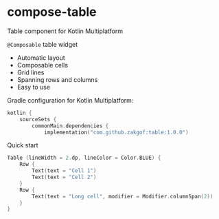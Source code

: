 # compose-table
Table component for Kotlin Multiplatform

`@Composable` table widget

- Automatic layout
- Composable cells
- Grid lines
- Spanning rows and columns
- Easy to use

Gradle configuration for Kotlin Multiplatform:

```kotlin
kotlin {
    sourceSets {
        commonMain.dependencies {
            implementation("com.github.zakgof:table:1.0.0")

```

Quick start

```kotlin
Table (lineWidth = 2.dp, lineColor = Color.BLUE) {
    Row {
        Text(text = "Cell 1")
        Text(text = "Cell 2")
    }
    Row {
        Text(text = "Long cell", modifier = Modifier.columnSpan(2))
    }
}
```
